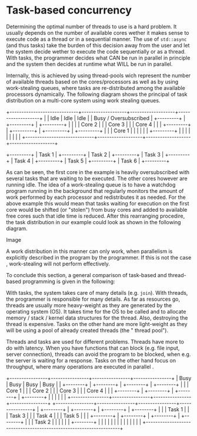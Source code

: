 # Task-based concurrency

Determining the optimal number of threads to use is a hard problem. It usually
depends on the number of available cores wether it makes sense to execute code
as a thread or in a sequential manner. The use of `std::async` (and thus tasks)
take the burden of this decision away from the user and let the system decide
wether to execute the code sequentially or as a thread. With tasks, the
programmer decides what CAN be run in parallel in principle and the system
then decides at runtime what WILL be run in parallel.

Internally, this is achieved by using thread-pools wich represent the number
of available threads based on the cores/processors as well as by using
work-stealing queues, where tasks are re-distributed among the available
processors dynamically. The following diagram shows the principal of task
distribution on a multi-core system using work stealing queues.

+-----------------------------+-------------------+-------------------+-------------------+
|                             |      Idle         |      Idle         |      Idle         |
|  Busy / Oversubscribed      |   +---------+     |   +---------+     |   +---------+     |
|                             |   |  Core 2 |     |   |  Core 3 |     |   |  Core 4 |     |
|  +---------+                |   +---------+     |   +---------+     |   +---------+     |
|  |  Core 1 |                |                   |                   |                   |
|  +---------+                |                   |                   |                   |
|                             |                   |                   |                   |
+-----------------------------+-------------------+-------------------+-------------------+

+---------+
| Task 1  |
+---------+
| Task 2  |
+---------+
| Task 3  |
+---------+
| Task 4  |
+---------+
| Task 5  |
+---------+
| Task 6  |
+---------+

As can be seen, the first core in the example is heavily oversubscribed with
several tasks that are waiting to be executed. The other cores however are
running idle. The idea of a work-stealing queue is to have a watchdog program
running in the background that regularly monitors the amount of work performed
by each processor and redistributes it as needed. For the above example this
would mean that tasks waiting for execution on the first core would be shifted
(or "stolen") from busy cores and added to available free cores such that idle
time is reduced. After this rearranging procedire, the task distribution in
our example could look as shown in the following diagram.

Image

A work distribution in this manner can only work, when parallelism is
explicitly described in the program by the programmer. If this is not the case
, work-stealing will not perform effectively.

To conclude this section, a general comparison of task-based and thread-based
programming is given in the following:

With tasks, the system takes care of many details (e.g. `join`).
With threads, the programmer is responsible for many details. As far as
resources go, threads are usually more heavy-weight as they are generated by
the operating system (OS). It takes time for the OS to be called and to
allocate memory / stack / kernel data structures for the thread. Also,
destroying the thread is expensive. Tasks on the other hand are more
light-weight as they will be using a pool of already created threads (the "
thread pool").

Threads and tasks are used for different problems. Threads have more to do
with latency. When you have functions that can block (e.g. file input, server
connection), threads can avoid the program to be blocked, when e.g. the server
is waiting for a response. Tasks on the other hand focus on throughput, where
many operations are executed in parallel .

+----------------+----------------+----------------+----------------+
|      Busy      |      Busy      |      Busy      |      Busy      |
|   +--------+   |   +--------+   |   +--------+   |   +--------+   |
|   | Core 1 |   |   | Core 2 |   |   | Core 3 |   |   | Core 4 |   |
|   +--------+   |   +--------+   |   +--------+   |   +--------+   |
|                |                |                |                |
+----------------+----------------+----------------+----------------+
+----------------+----------------+----------------+----------------+
|  +--------+    |    +--------+  |    +--------+  |    +--------+  |
|  | Task 1 |    |    | Task 3 |  |    | Task 4 |  |    | Task 5 |  |
|  +--------+    |    +--------+  |    +--------+  |    +--------+  |
|  | Task 2 |    |                |                |                |
|  +--------+    |                |                |                |
|                |                |                |                |
|                |                |                |                |
+-------------------------------------------------------------------+
